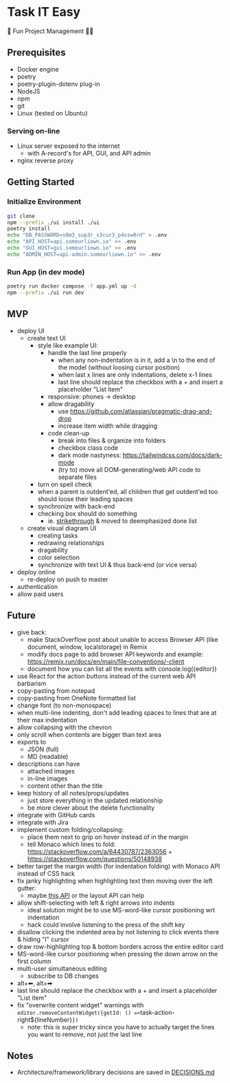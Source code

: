 # Task IT Easy

🎉 Fun Project Management 👨‍💼

## Prerequisites

- Docker engine
- poetry
- poetry-plugin-dotenv plug-in
- NodeJS
- npm
- git
- Linux (tested on Ubuntu)

### Serving on-line

- Linux server exposed to the internet
  - with A-record's for API, GUI, and API admin
- nginx reverse proxy

## Getting Started

### Initialize Environment

```bash
git clone
npm --prefix ./ui install ./ui
poetry install
echo "DB_PASSWORD=s0m3_sup3r_s3cur3_p4ssw0rd" > .env
echo "API_HOST=api.someurliown.io" >> .env
echo "GUI_HOST=gui.someurliown.io" >> .env
echo "ADMIN_HOST=api-admin.someurliown.io" >> .env
```

### Run App (in dev mode)

```bash
poetry run docker compose -f app.yml up -d
npm --prefix ./ui run dev
```

## MVP

- deploy UI
  - create text UI
    - style like example UI:
      - handle the last line properly
        - when any non-indentation is in it, add a \n to the end of the model (without loosing cursor position)
        - when last x lines are only indentations, delete x-1 lines
        - last line should replace the checkbox with a + and insert a placeholder "List item"
      - responsive: phones -> desktop
      - allow dragability
        * use https://github.com/atlassian/pragmatic-drag-and-drop
        - increase item width while dragging
      - code clean-up
        - break into files & organize into folders
        - checkbox class code
        - dark mode nastyness: https://tailwindcss.com/docs/dark-mode
        - (try to) move all DOM-generating/web API code to separate files
    - turn on spell check
    - when a parent is outdent'ed, all children that get outdent'ed too should loose their leading spaces
    - synchronize with back-end
    - checking box should do something
      - ie. [strikethrough](https://microsoft.github.io/monaco-editor/playground.html?source=v0.52.0#example-interacting-with-the-editor-line-and-inline-decorations) & moved to deemphasized done list
  - create visual diagram UI
    - creating tasks
    - redrawing relationships
    - dragability
    - color selection
    - synchronize with text UI & thus back-end (or vice versa)
- deploy online
  - re-deploy on push to master
- authentication
- allow paid users

## Future

- give back:
  - make StackOverflow post about unable to access Browser API (like document, window, localstorage) in Remix
  - modify docs page to add browser API keywords and example: https://remix.run/docs/en/main/file-conventions/-client
  - document how you can list all the events with console.log({editor})
- use React for the action buttons instead of the current web API barbarism
- copy-pasting from notepad
- copy-pasting from OneNote formatted list
- change font (to non-monospace)
- when multi-line indenting, don't add leading spaces to lines that are at their max indentation
- allow collapsing with the chevron
- only scroll when contents are bigger than text area
- exports to
  - JSON (full)
  - MD (readable)
- descriptions can have
  - attached images
  - in-line images
  - content other than the title
- keep history of all notes/props/updates
  - just store everything in the updated relationship
  - be more clever about the delete functionality
- integrate with GitHub cards
- integrate with Jira
- implement custom folding/collapsing:
  - place them next to grip on hover instead of in the margin
  - tell Monaco which lines to fold: https://stackoverflow.com/a/64430787/2363056 + https://stackoverflow.com/questions/50148938
- better target the margin width (for indentation folding) with Monaco API instead of CSS hack
- fix janky highlighting when highlighting text then moving over the left gutter:
  - maybe [this API](https://microsoft.github.io/monaco-editor/typedoc/interfaces/editor.EditorLayoutInfo.html#contentLeft) or the layout API can help
- allow shift-selecting with left & right arrows into indents
  - ideal solution might be to use MS-word-like cursor positioning wrt indentation
  - hack could involve listening to the press of the shift key 
- disallow clicking the indented area by not listening to click events there & hiding "I" cursor
- draw row-highlighting top & bottom borders across the entire editor card
- MS-word-like cursor positioning when pressing the down arrow on the first column
- multi-user simultaneous editing
  - subscribe to DB changes
- alt+⬅, alt+➡
- last line should replace the checkbox with a + and insert a placeholder "List item"
- fix "overwrite content widget" warnings with `editor.removeContentWidget({getId: () =>`task-action-right${lineNumber}`})`
  - note: this is super tricky since you have to actually target the lines you want to remove, not just the last line

## Notes

- Architecture/framework/library decisions are saved in [DECISIONS.md](DECISIONS.md)
